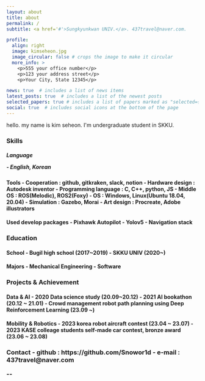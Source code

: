 ```yaml
---
layout: about
title: about
permalink: /
subtitle: <a href='#'>Sungkyunkwan UNIV.</a>. 437travel@naver.com.

profile:
  align: right
  image: kimseheon.jpg
  image_circular: false # crops the image to make it circular
  more_info: >
    <p>555 your office number</p>
    <p>123 your address street</p>
    <p>Your City, State 12345</p>

news: true  # includes a list of news items
latest_posts: true  # includes a list of the newest posts
selected_papers: true # includes a list of papers marked as "selected={true}"
social: true  # includes social icons at the bottom of the page
---
```

hello. my name is kim seheon. I'm undergraduate student in SKKU.

<h3> Skills
  <h5> Language    
      <p> - English, Korean
  <h4> Tools
      - Cooperation : github, gitkraken, slack, notion
      - Hardware design : Autodesk inventor
      - Programming language : C, C++, python, JS
      - Middle OS : ROS(Melodic), ROS2(Foxy)
      - OS : Windows, Linux(Ubuntu 18.04, 20.04)
      - Simulation : Gazebo, Morai
      - Art design : Procreate, Adobe illustrators
  <h4> Used develop packages
      - Pixhawk Autopilot
      - Yolov5
      - Navigation stack

<h3> Education
  <h4> School
      - Bugil high school (2017~2019)
      - SKKU UNIV (2020~)
  <h4> Majors
      - Mechanical Engineering
      - Software
<h3> Projects & Achievement
  <h4> Data & AI
      - 2020 Data science study (20.09~20.12)
      - 2021 AI bookathon (20.12 ~ 21.01)
      - Crowd management robot path planning using Deep Reinforcement Learning (23.09 ~)
  <h4> Mobility & Robotics
      - 2023 korea robot aircraft contest (23.04 ~ 23.07)
      - 2023 KASE colleage students self-made car contest, bronze award (23.06 ~ 23.08)
<h3> Contact
  - github : https://github.com/Snowor1d
  - e-mail : 437travel@naver.com

  

--